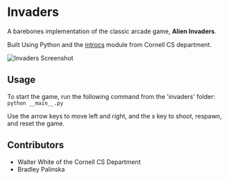# Invaders

A barebones implementation of the classic arcade game, **Alien Invaders**.

Built Using Python and the [introcs](https://cs1110.cs.cornell.edu/docs/) module from Cornell CS department.

![Invaders Screenshot](https://www.cs.cornell.edu/courses/cs1110/2021fa/assignments/a7/images/aliens-nine.png)

## Usage

To start the game, run the following command from the 'invaders' folder:\
`python __main__.py`

Use the arrow keys to move left and right, and the _s_ key to shoot, respawn, and reset the game.

## Contributors

- Walter White of the Cornell CS Department
- Bradley Palinska
